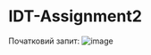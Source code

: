 # IDT-Assignment2
Початковий запит:
![image](https://github.com/user-attachments/assets/76dcd542-5872-454f-83d9-479a0bd468d0)
